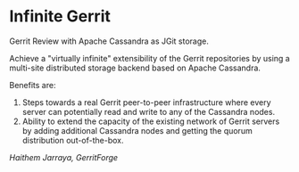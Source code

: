 # Infinite Gerrit

Gerrit Review with Apache Cassandra as JGit storage.

Achieve a "virtually infinite" extensibility of the Gerrit repositories by using
a multi-site distributed storage backend based on Apache Cassandra.

Benefits are:

1. Steps towards a real Gerrit peer-to-peer infrastructure
where every server can potentially read and write to any of the Cassandra nodes.
2. Ability to extend the capacity of the existing network of Gerrit servers by
adding additional Cassandra nodes and getting the quorum distribution
out-of-the-box.

*Haithem Jarraya, GerritForge*
